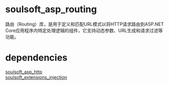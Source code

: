 # soulsoft_asp_routing

路由（Routing）库，是用于定义和匹配URL模式以将HTTP请求路由到ASP.NET Core应用程序内特定处理逻辑的组件，它支持动态参数、URL生成和请求过滤等功能。

# dependencies
[soulsoft_asp_http](https://gitcode.com/soulsoft/soulsoft_asp_http.git)  
[soulsoft_extensions_injection](https://gitcode.com/soulsoft/soulsoft_extensions_injection.git)  

